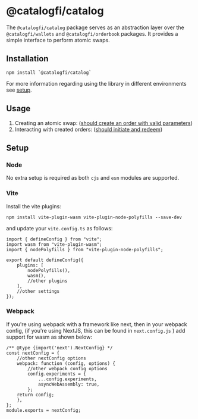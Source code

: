 # @catalogfi/catalog

The `@catalogfi/catalog` package serves as an abstraction layer over the `@catalogfi/wallets` and `@catalogfi/orderbook` packages. It provides a simple interface to perform atomic swaps.

## Installation

```
npm install `@catalogfi/catalog`
```

For more information regarding using the library in different environments see [setup](https://github.com/catalogfi/catalog.js-v2/tree/main/packages/catalog#setup).

## Usage

1. Creating an atomic swap: ([should create an order with valid parameters](https://github.com/catalogfi/catalog.js-v2/blob/3019559e8857bf0b54b0c3affcdcad580b868947/packages/catalog/src/lib/catalog.spec.ts#L91))
2. Interacting with created orders: ([should initiate and redeem](https://github.com/catalogfi/catalog.js-v2/blob/3019559e8857bf0b54b0c3affcdcad580b868947/packages/catalog/src/lib/catalog.spec.ts#L107))

## Setup

### Node

No extra setup is required as both `cjs` and `esm` modules are supported.

### Vite

Install the vite plugins:

```
npm install vite-plugin-wasm vite-plugin-node-polyfills --save-dev
```

and update your `vite.config.ts` as follows:

```
import { defineConfig } from "vite";
import wasm from "vite-plugin-wasm";
import { nodePolyfills } from "vite-plugin-node-polyfills";

export default defineConfig({
	plugins: [
		nodePolyfills(),
		wasm(),
		//other plugins
	],
	//other settings
});
```

### Webpack

If you're using webpack with a framework like next, then in your webpack config, (if you're using NextJS, this can be found in `next.config.js` ) add support for wasm as shown below:

```
/** @type {import('next').NextConfig} */
const nextConfig = {
	//other nextConfig options
	webpack: function (config, options) {
		//other webpack config options
		config.experiments = {
			...config.experiments,
			asyncWebAssembly: true,
		};
	return config;
	},
};
module.exports = nextConfig;
```
